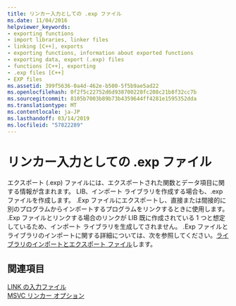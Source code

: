 ```yaml
---
title: リンカー入力としての .exp ファイル
ms.date: 11/04/2016
helpviewer_keywords:
- exporting functions
- import libraries, linker files
- linking [C++], exports
- exporting functions, information about exported functions
- exporting data, export (.exp) files
- functions [C++], exporting
- .exp files [C++]
- EXP files
ms.assetid: 399f5636-0a4d-462e-b500-5f5b9ae5ad22
ms.openlocfilehash: 0f2f5c22752d6d938700228fc208c21b8f32cc7b
ms.sourcegitcommit: 8105b7003b89b73b4359644ff4281e1595352dda
ms.translationtype: MT
ms.contentlocale: ja-JP
ms.lasthandoff: 03/14/2019
ms.locfileid: "57822289"
---
```

# <a name="exp-files-as-linker-input"></a>リンカー入力としての .exp ファイル

エクスポート (.exp) ファイルには、エクスポートされた関数とデータ項目に関する情報が含まれます。 LIB、インポート ライブラリを作成する場合も、.exp ファイルを作成します。 .Exp ファイルにエクスポートし、直接または間接的に別のプログラムからインポートするプログラムをリンクするときに使用します。 .Exp ファイルとリンクする場合のリンクが LIB 既に作成されている 1 つと想定しているため、インポート ライブラリを生成してされません。 .Exp ファイルとライブラリのインポートに関する詳細については、次を参照してください。[ライブラリのインポートとエクスポート ファイル](working-with-import-libraries-and-export-files.md)します。

## <a name="see-also"></a>関連項目

[LINK の入力ファイル](link-input-files.md)<br/>
[MSVC リンカー オプション](linker-options.md)
